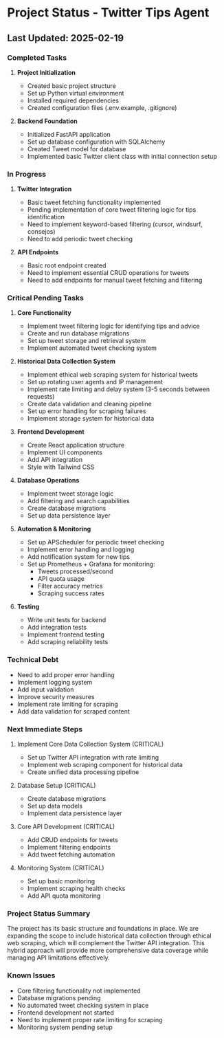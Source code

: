 # Project Status - Twitter Tips Agent

## Last Updated: 2025-02-19

### Completed Tasks 
1. **Project Initialization**
   - Created basic project structure
   - Set up Python virtual environment
   - Installed required dependencies
   - Created configuration files (.env.example, .gitignore)

2. **Backend Foundation**
   - Initialized FastAPI application
   - Set up database configuration with SQLAlchemy
   - Created Tweet model for database
   - Implemented basic Twitter client class with initial connection setup

### In Progress 
1. **Twitter Integration**
   - Basic tweet fetching functionality implemented
   - Pending implementation of core tweet filtering logic for tips identification
   - Need to implement keyword-based filtering (cursor, windsurf, consejos)
   - Need to add periodic tweet checking

2. **API Endpoints**
   - Basic root endpoint created
   - Need to implement essential CRUD operations for tweets
   - Need to add endpoints for manual tweet fetching and filtering

### Critical Pending Tasks 
1. **Core Functionality**
   - Implement tweet filtering logic for identifying tips and advice
   - Create and run database migrations
   - Set up tweet storage and retrieval system
   - Implement automated tweet checking system

2. **Historical Data Collection System**
   - Implement ethical web scraping system for historical tweets
   - Set up rotating user agents and IP management
   - Implement rate limiting and delay system (3-5 seconds between requests)
   - Create data validation and cleaning pipeline
   - Set up error handling for scraping failures
   - Implement storage system for historical data

3. **Frontend Development**
   - Create React application structure
   - Implement UI components
   - Add API integration
   - Style with Tailwind CSS

4. **Database Operations**
   - Implement tweet storage logic
   - Add filtering and search capabilities
   - Create database migrations
   - Set up data persistence layer

5. **Automation & Monitoring**
   - Set up APScheduler for periodic tweet checking
   - Implement error handling and logging
   - Add notification system for new tips
   - Set up Prometheus + Grafana for monitoring:
     - Tweets processed/second
     - API quota usage
     - Filter accuracy metrics
     - Scraping success rates

6. **Testing**
   - Write unit tests for backend
   - Add integration tests
   - Implement frontend testing
   - Add scraping reliability tests

### Technical Debt 
- Need to add proper error handling
- Implement logging system
- Add input validation
- Improve security measures
- Implement rate limiting for scraping
- Add data validation for scraped content

### Next Immediate Steps 
1. Implement Core Data Collection System (CRITICAL)
   - Set up Twitter API integration with rate limiting
   - Implement web scraping component for historical data
   - Create unified data processing pipeline

2. Database Setup (CRITICAL)
   - Create database migrations
   - Set up data models
   - Implement data persistence layer

3. Core API Development (CRITICAL)
   - Add CRUD endpoints for tweets
   - Implement filtering endpoints
   - Add tweet fetching automation

4. Monitoring System (CRITICAL)
   - Set up basic monitoring
   - Implement scraping health checks
   - Add API quota monitoring

### Project Status Summary 
The project has its basic structure and foundations in place. We are expanding the scope to include historical data collection through ethical web scraping, which will complement the Twitter API integration. This hybrid approach will provide more comprehensive data coverage while managing API limitations effectively.

### Known Issues 
- Core filtering functionality not implemented
- Database migrations pending
- No automated tweet checking system in place
- Frontend development not started
- Need to implement proper rate limiting for scraping
- Monitoring system pending setup
